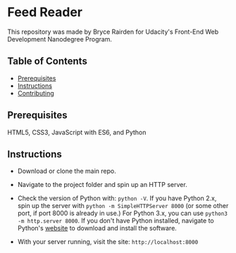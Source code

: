 # Feed Reader

This repository was made by Bryce Rairden for Udacity's Front-End Web Development Nanodegree Program.

## Table of Contents

* [Prerequisites](#prerequesites)
* [Instructions](#instructions)
* [Contributing](#contributing)

## Prerequisites

HTML5, CSS3, JavaScript with ES6, and Python

## Instructions

* Download or clone the main repo.

* Navigate to the project folder and spin up an HTTP server.

* Check the version of Python with: `python -V`. If you have Python 2.x, spin up the server with `python -m SimpleHTTPServer 8000` (or some other port, if port 8000 is already in use.) For Python 3.x, you can use `python3 -m http.server 8000`. If you don't have Python installed, navigate to Python's [website](https://www.python.org/) to download and install the software.

* With your server running, visit the site: `http://localhost:8000`